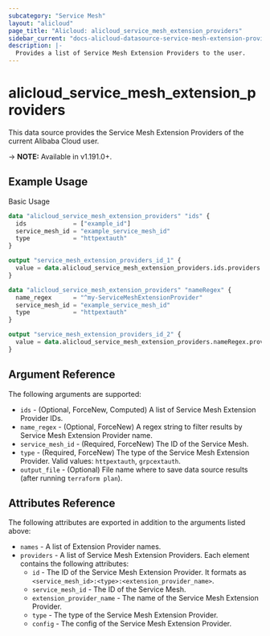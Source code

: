```yaml
---
subcategory: "Service Mesh"
layout: "alicloud"
page_title: "Alicloud: alicloud_service_mesh_extension_providers"
sidebar_current: "docs-alicloud-datasource-service-mesh-extension-providers"
description: |-
  Provides a list of Service Mesh Extension Providers to the user.
---
```


# alicloud\_service\_mesh\_extension\_providers

This data source provides the Service Mesh Extension Providers of the current Alibaba Cloud user.

-> **NOTE:** Available in v1.191.0+.

## Example Usage

Basic Usage

```terraform
data "alicloud_service_mesh_extension_providers" "ids" {
  ids             = ["example_id"]
  service_mesh_id = "example_service_mesh_id"
  type            = "httpextauth"
}

output "service_mesh_extension_providers_id_1" {
  value = data.alicloud_service_mesh_extension_providers.ids.providers.0.id
}

data "alicloud_service_mesh_extension_providers" "nameRegex" {
  name_regex      = "^my-ServiceMeshExtensionProvider"
  service_mesh_id = "example_service_mesh_id"
  type            = "httpextauth"
}

output "service_mesh_extension_providers_id_2" {
  value = data.alicloud_service_mesh_extension_providers.nameRegex.providers.0.id
}
```

## Argument Reference

The following arguments are supported:

* `ids` - (Optional, ForceNew, Computed)  A list of Service Mesh Extension Provider IDs.
* `name_regex` - (Optional, ForceNew) A regex string to filter results by Service Mesh Extension Provider name.
* `service_mesh_id` - (Required, ForceNew) The ID of the Service Mesh.
* `type` - (Required, ForceNew) The type of the Service Mesh Extension Provider. Valid values: `httpextauth`, `grpcextauth`.
* `output_file` - (Optional) File name where to save data source results (after running `terraform plan`).

## Attributes Reference

The following attributes are exported in addition to the arguments listed above:

* `names` - A list of Extension Provider names.
* `providers` - A list of Service Mesh Extension Providers. Each element contains the following attributes:
    * `id` - The ID of the Service Mesh Extension Provider. It formats as `<service_mesh_id>:<type>:<extension_provider_name>`.
    * `service_mesh_id` - The ID of the Service Mesh.
    * `extension_provider_name` - The name of the Service Mesh Extension Provider.
    * `type` - The type of the Service Mesh Extension Provider.
    * `config` - The config of the Service Mesh Extension Provider.
